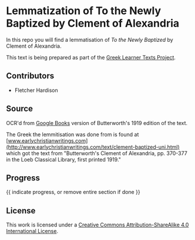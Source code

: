 # Lemmatization of To the Newly Baptized by Clement of Alexandria



In this repo you will find a lemmatisation of _To the Newly Baptized_ by Clement of Alexandria.

This text is being prepared as part of the [Greek Learner Texts Project](https://greek-learner-texts.org/).

## Contributors

* Fletcher Hardison

## Source

OCR'd from [Google Books](https://books.googleusercontent.com/books/content?req=AKW5QacH5zv6Bz2mNZkH_YAUBhWxWnIPNRGwvvgnfosc_MKaohAG4Ohy0aKfz_l3fpAxDVxZksQhNOUd-yoIOboq5qRvHoePWZzG_X582znNlD_El-JzaPsjp6YFEedSOrDjTZ7fh23QnFnQgDd9pBHmzF-lTRAwAxbXuH2Y_iWQaEvpskvwqO6bwSETcE1nm580OOItT18qbdQLMlfAiUl0FPV8u3ines27H1fSb6JrL8PnadSrmiPPoBC7DTNuA5mVPkqS6snkZI93op5IoYIsQObhCr9eSw) version of Butterworth's 1919 edition of the text.

The Greek the lemmitisation was done from is found at [www.earlychristianwritings.com](http://www.earlychristianwritings.com/text/clement-baptized-uni.html) which got the text from "Butterworth's Clement of Alexandria, pp. 370-377 in the Loeb Classical Library, first printed 1919." 

## Progress

{{ indicate progress, or remove entire section if done }}

## License

This work is licensed under a [Creative Commons Attribution-ShareAlike 4.0 International License](http://creativecommons.org/licenses/by-sa/4.0/).
